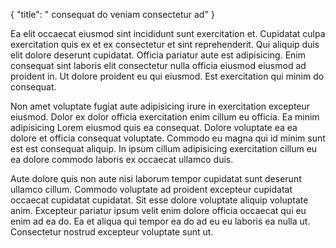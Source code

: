 {
  "title": " consequat do veniam consectetur ad"
}

Ea elit occaecat eiusmod sint incididunt sunt exercitation et. Cupidatat culpa exercitation quis ex et ex consectetur et sint reprehenderit. Qui aliquip duis elit dolore deserunt cupidatat. Officia pariatur aute est adipisicing. Enim consequat sint laboris elit consectetur nulla officia eiusmod eiusmod ad proident in. Ut dolore proident eu qui eiusmod. Est exercitation qui minim do consequat.

Non amet voluptate fugiat aute adipisicing irure in exercitation excepteur eiusmod. Dolor ex dolor officia exercitation enim cillum eu officia. Ea minim adipisicing Lorem eiusmod quis ea consequat. Dolore voluptate ea ea dolore et officia consequat voluptate. Commodo eu magna qui id minim sunt est est consequat aliquip. In ipsum cillum adipisicing exercitation cillum eu ea dolore commodo laboris ex occaecat ullamco duis.

Aute dolore quis non aute nisi laborum tempor cupidatat sunt deserunt ullamco cillum. Commodo voluptate ad proident excepteur cupidatat occaecat cupidatat cupidatat. Sit esse dolore voluptate aliquip voluptate anim. Excepteur pariatur ipsum velit enim dolore officia occaecat qui eu enim ad ea do. Ea et aliqua qui tempor ea do ad eu eu laboris ea nulla ut. Consectetur nostrud excepteur voluptate sunt ut.